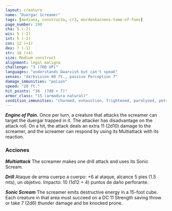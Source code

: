 ```yaml
---
layout: creature
name: "Duergar Screamer"
tags: [mediana, constructo, cr3, mordenkainens-tome-of-foes]
page_number: 190
cha: 5 (-2)
wis: 5 (-2)
int: 5 (-2)
con: 12 (+1)
dex: 7 (-1)
str: 18 (+4)
size: Medium construct
alignment: legal maligna
challenge: "3 (700 XP)"
languages: "understands Dwarvish but can't speak"
senses: "darkvision 60 ft., passive Perception 7"
damage_immunities: "poison"
speed: "20 ft."
hit_points: "38  (7d8 + 7)"
armor_class: "15 (armadura natural)"
condition_immunities: "charmed, exhaustion, frightened, paralyzed, petrified, poisoned"
---
```


***Engine of Pain.*** Once per turn, a creature that attacks the screamer can target the duergar trapped in it. The attacker has disadvantage on the attack roll. On a hit, the attack deals an extra 11 (2d10) damage to the screamer, and the screamer can respond by using its Multiattack with its reaction.

### Acciones

***Multiattack*** The screamer makes one drill attack and uses its Sonic Scream.

***Drill*** Ataque de arma cuerpo a cuerpo: +6 al ataque, alcance 5 pies (1.5 mts), un objetivo. Impacto: 10 (1d12 + 4) puntos de daño perforante.

***Sonic Scream*** The screamer emits destructive energy in a 15-foot cube. Each creature in that area must succeed on a DC 11 Strength saving throw or take 7 (2d6) thunder damage and be knocked prone.